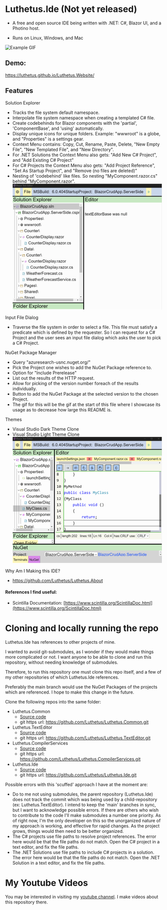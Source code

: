 # Luthetus.Ide (Not yet released)
- A free and open source IDE being written with .NET: C#, Blazor UI, and a Photino host.

- Runs on Linux, Windows, and Mac

![Example GIF](./Images/Rewrite/introductoryGifLuthetusIde.gif)

## Demo:
https://luthetus.github.io/Luthetus.Website/

## Features

Solution Explorer
- Tracks the file system default namespace.
- Interpolate file system namespace when creating a templated C# file.
- Create codebehinds for Blazor components with the 'partial', 'ComponentBase', and 'using' automatically.
- Display unique icons for unique folders. Example: "wwwroot" is a globe, and "Properties" is a settings gear.
- Context Menu contains: Copy, Cut, Rename, Paste, Delete, "New Empty File", "New Templated File", and "New Directory".
- For .NET Solutions the Context Menu also gets: "Add New C# Project", and "Add Existing C# Project"
- For C# Projects the Context Menu also gets: "Add Project Reference", "Set As Startup Project", and "Remove (no files are deleted)"
- Nesting of 'codebehind' like files. So nesting "MyComponent.razor.cs" behind "MyComponent.razor".
![solutionExplorer](./Images/solutionExplorer.gif)

Input File Dialog
- Traverse the file system in order to select a file. This file must satisfy a predicate which is defined by the requester. So I can request for a C# Project and the user sees an input file dialog which asks the user to pick a C# Project.

NuGet Package Manager
- Query "azuresearch-usnc.nuget.org/"
- Pick the Project one wishes to add the NuGet Package reference to.
- Option for "Include Prerelease"
- List out the results of the HTTP request.
- Allow for picking of the version number foreach of the results individually.
- Button to add the NuGet Package at the selected version to the chosen Project.
- The gif for this will be the gif at the start of this file where I showcase its usage as to decrease how large this README is.

Themes
- Visual Studio Dark Theme Clone
- Visual Studio Light Theme Clone
![textEditor](./Images/themes.gif)

Why Am I Making this IDE?
- https://github.com/Luthetus/Luthetus.About

#### References I find useful:
  - Scintilla Documentation: [https://www.scintilla.org/ScintillaDoc.html](https://www.scintilla.org/ScintillaDoc.html)

# Cloning and locally running the repo
Luthetus.Ide has references to other projects of mine.

I wanted to avoid git-submodules, as I wonder if they would make things more complicated or not. I want anyone to be able to clone and run this repository, without needing knowledge of submodules.

Therefore, to run this repository one must clone this repo itself, and a few of my other repositories of which Luthetus.Ide references.

Preferably the main branch would use the NuGet Packages of the projects which are referenced. I hope to make this change in the future.

Clone the following repos into the same folder:
- Luthetus.Common
  - [Source code](https://github.com/Luthetus/Luthetus.Common)
  - git https url: https://github.com/Luthetus/Luthetus.Common.git
- Luthetus.TextEditor
  - [Source code](https://github.com/Luthetus/Luthetus.TextEditor)
  - git https url: https://github.com/Luthetus/Luthetus.TextEditor.git
- Luthetus.CompilerServices
  - [Source code](https://github.com/Luthetus/Luthetus.CompilerServices)
  - git https url: https://github.com/Luthetus/Luthetus.CompilerServices.git
- Luthetus.Ide
  - [Source code](https://github.com/Luthetus/Luthetus.Ide)
  - git https url: https://github.com/Luthetus/Luthetus.Ide.git

Possible errors with this 'scuffed' approach I have at the moment are:
- Do to me not using submodules, the parent repository (Luthetus.Ide) does not track the commit which was being used by a child-repository (ex: Luthetus.TextEditor). I intend to keep the 'main' branches in sync, but I want to acknowledge possible errors. If there are others who wish to contribute to the code I'll make submodules a number one priority. As of right now, I'm the only developer on this so the unorganized nature of my approach is working, and effective for rapid changes. As the project grows, things would then need to be better organized.
- The C# projects use file paths to resolve project references. The error here would be that the file paths do not match. Open the C# project in a text editor, and fix the file paths.
- The .NET Solutions use file paths to include C# projects in a solution. The error here would be that the file paths do not match. Open the .NET Solution in a text editor, and fix the file paths.

# My Youtube Videos
You may be interested in visiting my [youtube channel](https://www.youtube.com/channel/UCzhWhqYVP40as1MFUesQM9w). I make videos about this repository there.